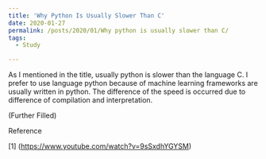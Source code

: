 ```yaml
---
title: 'Why Python Is Usually Slower Than C'
date: 2020-01-27
permalink: /posts/2020/01/Why python is usually slower than C/
tags:
  - Study

---
```


As I mentioned in the title, usually python is slower than the language C. I prefer to use language python because of machine learning frameworks are usually written in python. The difference of the speed is occurred due to difference of compilation and interpretation.

(Further Filled)

Reference

[1] (https://www.youtube.com/watch?v=9sSxdhYGYSM)
